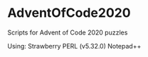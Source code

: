 # AdventOfCode2020
Scripts for Advent of Code 2020 puzzles 

Using:
Strawberry PERL (v5.32.0)
Notepad++
